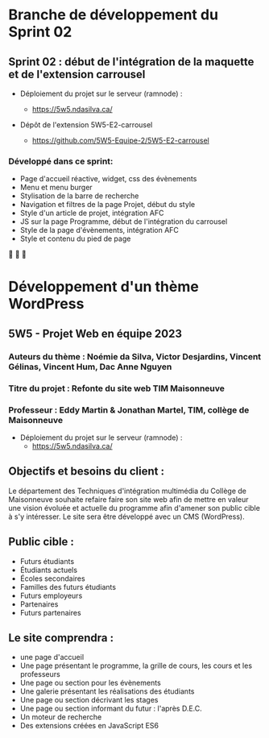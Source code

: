 # Branche de développement du Sprint 02

## Sprint 02 : début de l'intégration de la maquette et de l'extension carrousel

- Déploiement du projet sur le serveur (ramnode) :
  - https://5w5.ndasilva.ca/

- Dépôt de l'extension 5W5-E2-carrousel
  - https://github.com/5W5-Equipe-2/5W5-E2-carrousel

### Développé dans ce sprint:
- Page d'accueil réactive, widget, css des évènements
- Menu et menu burger
- Stylisation de la barre de recherche
- Navigation et filtres de la page Projet, début du style
- Style d'un article de projet, intégration AFC
- JS sur la page Programme, début de l'intégration du carrousel
- Style de la page d'évènements, intégration AFC
- Style et contenu du pied de page

🔷 🔶 🔷
# Développement d'un thème WordPress 
## 5W5 - Projet Web en équipe 2023
### Auteurs du thème : Noémie da Silva, Victor Desjardins, Vincent Gélinas, Vincent Hum, Dac Anne Nguyen
### Titre du projet : Refonte du site web TIM Maisonneuve
### Professeur : Eddy Martin & Jonathan Martel, TIM, collège de Maisonneuve

- Déploiement du projet sur le serveur (ramnode) :
  - https://5w5.ndasilva.ca/
 
 
## Objectifs et besoins du client :
  Le département des Techniques d'intégration multimédia du Collège de Maisonneuve souhaite refaire faire son site web afin de mettre en valeur une vision évoluée et actuelle du programme afin d'amener son public cible à s'y intéresser. Le site sera être développé avec un CMS (WordPress).

## Public cible :
  - Futurs étudiants
  - Étudiants actuels
  - Écoles secondaires
  - Familles des futurs étudiants
  - Futurs employeurs
  - Partenaires
  - Futurs partenaires

## Le site comprendra :  
  - une page d'accueil
  - Une page présentant le programme, la grille de cours, les cours et les professeurs
  - Une page ou section pour les évènements
  - Une galerie présentant les réalisations des étudiants
  - Une page ou section décrivant les stages
  - Une page ou section informant du futur : l'après D.E.C.
  - Un moteur de recherche
  - Des extensions créées en JavaScript ES6
  




